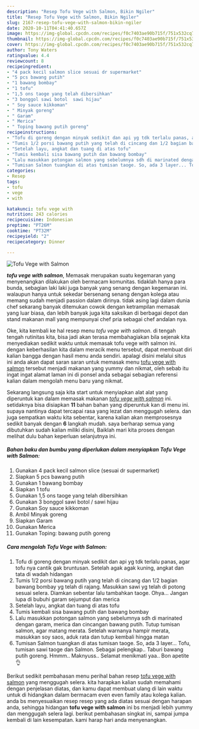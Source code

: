 ```yaml
---
description: "Resep Tofu Vege with Salmon, Bikin Ngiler"
title: "Resep Tofu Vege with Salmon, Bikin Ngiler"
slug: 2167-resep-tofu-vege-with-salmon-bikin-ngiler
date: 2020-10-11T04:41:40.657Z
image: https://img-global.cpcdn.com/recipes/f0c7403ae90b715f/751x532cq70/tofu-vege-with-salmon-foto-resep-utama.jpg
thumbnail: https://img-global.cpcdn.com/recipes/f0c7403ae90b715f/751x532cq70/tofu-vege-with-salmon-foto-resep-utama.jpg
cover: https://img-global.cpcdn.com/recipes/f0c7403ae90b715f/751x532cq70/tofu-vege-with-salmon-foto-resep-utama.jpg
author: Tony Waters
ratingvalue: 4.4
reviewcount: 8
recipeingredient:
- "4 pack kecil salmon slice sesuai dr supermarket"
- "5 pcs bawang putih"
- "1 bawang bombay"
- "1 tofu"
- "1,5 ons taoge yang telah dibersihkan"
- "3 bonggol sawi botol  sawi hijau"
- " Soy sauce kikkoman"
- " Minyak goreng"
- " Garam"
- " Merica"
- " Toping bawang putih goreng"
recipeinstructions:
- "Tofu di goreng dengan minyak sedikit dan api yg tdk terlalu panas, agar tofu nya cantik gak bruntusan. Setelah agak agak kuning, angkat dan tata di wadah hidangan"
- "Tumis 1/2 porsi bawang putih yang telah di cincang dan 1/2 bagian bawang bombay yg telah di rajang. Masukkan sawi yg telah di potong sesuai selera. Diamkan sebentar lalu tambahkan taoge. Ohya... Jangan lupa di bubuhi garam sejumput dan merica"
- "Setelah layu, angkat dan tuang di atas tofu"
- "Tumis kembali sisa bawang putih dan bawang bombay"
- "Lalu masukkan potongan salmon yang sebelumnya sdh di marinated dengan garam, merica dan cincangan bawang putih. Tutup tumisan salmon, agar matang merata. Setelah warnanya hampir merata, masukkan soy saos, aduk rata dan tutup kembali hingga matan"
- "Tumisan Salmon tuangkan di atas tumisan taoge. So, ada 3 layer... Tofu, tumisan sawi taoge dan Salmon. Sebagai pelengkap.. Taburi bawang putih goreng. Hmmm.. Maknyuss.. Selamat menikmati yaa.. Bon apetite 👌"
categories:
- Resep
tags:
- tofu
- vege
- with

katakunci: tofu vege with 
nutrition: 243 calories
recipecuisine: Indonesian
preptime: "PT26M"
cooktime: "PT32M"
recipeyield: "2"
recipecategory: Dinner

---
```



![Tofu Vege with Salmon](https://img-global.cpcdn.com/recipes/f0c7403ae90b715f/751x532cq70/tofu-vege-with-salmon-foto-resep-utama.jpg)

<b><i>tofu vege with salmon</i></b>, Memasak merupakan suatu kegemaran yang menyenangkan dilakukan oleh bermacam komunitas. tidaklah hanya para bunda, sebagian laki laki juga banyak yang senang dengan kegemaran ini. walaupun hanya untuk sekedar bersenang senang dengan kolega atau memang sudah menjadi passion dalam dirinya. tidak asing lagi dalam dunia chef sekarang banyak ditemukan cowok dengan ketrampilan memasak yang luar biasa, dan lebih banyak juga kita saksikan di berbagai depot dan stand makanan mall yang mempunyai chef pria sebagai chef andalan nya.



Oke, kita kembali ke hal resep menu <i>tofu vege with salmon</i>. di tengah tengah rutinitas kita, bisa jadi akan terasa membahagiakan bila sejenak kita menyediakan sedikit waktu untuk memasak tofu vege with salmon ini. dengan keberhasilan kita dalam meracik menu tersebut, dapat membuat diri kalian bangga dengan hasil menu anda sendiri. apalagi disini melalui situs ini anda akan dapat saran saran untuk memasak menu <u>tofu vege with salmon</u> tersebut menjadi makanan yang yummy dan nikmat, oleh sebab itu ingat ingat alamat laman ini di ponsel anda sebagai sebagian referensi kalian dalam mengolah menu baru yang nikmat.


Sekarang langsung saja kita start untuk menyiapkan alat alat yang diperuntuk kan dalam memasak makanan <u><i>tofu vege with salmon</i></u> ini. setidaknya bisa disiapkan <b>11</b> bahan bahan yang diperuntuk kan di menu ini. supaya nantinya dapat tercapai rasa yang lezat dan menggugah selera. dan juga sempatkan waktu kita sebentar, karena kalian akan memprosesnya sedikit banyak dengan <b>6</b> langkah mudah. saya berharap semua yang dibutuhkan sudah kalian miliki disini, Baiklah mari kita proses dengan melihat dulu bahan keperluan selanjutnya ini.

<!--inarticleads1-->

##### Bahan baku dan bumbu yang diperlukan dalam menyiapkan Tofu Vege with Salmon:

1. Gunakan 4 pack kecil salmon slice (sesuai dr supermarket)
1. Siapkan 5 pcs bawang putih
1. Gunakan 1 bawang bombay
1. Siapkan 1 tofu
1. Gunakan 1,5 ons taoge yang telah dibersihkan
1. Gunakan 3 bonggol sawi botol / sawi hijau
1. Gunakan  Soy sauce kikkoman
1. Ambil  Minyak goreng
1. Siapkan  Garam
1. Gunakan  Merica
1. Gunakan  Toping: bawang putih goreng




<!--inarticleads2-->

##### Cara mengolah Tofu Vege with Salmon:

1. Tofu di goreng dengan minyak sedikit dan api yg tdk terlalu panas, agar tofu nya cantik gak bruntusan. Setelah agak agak kuning, angkat dan tata di wadah hidangan
1. Tumis 1/2 porsi bawang putih yang telah di cincang dan 1/2 bagian bawang bombay yg telah di rajang. Masukkan sawi yg telah di potong sesuai selera. Diamkan sebentar lalu tambahkan taoge. Ohya... Jangan lupa di bubuhi garam sejumput dan merica
1. Setelah layu, angkat dan tuang di atas tofu
1. Tumis kembali sisa bawang putih dan bawang bombay
1. Lalu masukkan potongan salmon yang sebelumnya sdh di marinated dengan garam, merica dan cincangan bawang putih. Tutup tumisan salmon, agar matang merata. Setelah warnanya hampir merata, masukkan soy saos, aduk rata dan tutup kembali hingga matan
1. Tumisan Salmon tuangkan di atas tumisan taoge. So, ada 3 layer... Tofu, tumisan sawi taoge dan Salmon. Sebagai pelengkap.. Taburi bawang putih goreng. Hmmm.. Maknyuss.. Selamat menikmati yaa.. Bon apetite 👌




Berikut sedikit pembahasan menu perihal bahan resep <u>tofu vege with salmon</u> yang menggugah selera. kita harapkan kalian sudah memahami dengan penjelasan diatas, dan kamu dapat membuat ulang di lain waktu untuk di hidangkan dalam bermacam even even family atau kolega kalian. anda bs menyesuaikan resep resep yang ada diatas sesuai dengan harapan anda, sehingga hidangan <b>tofu vege with salmon</b> ini bs menjadi lebih yummy dan menggugah selera lagi. berikut pembahasan singkat ini, sampai jumpa kembali di lain kesempatan. kami harap hari anda menyenangkan.

